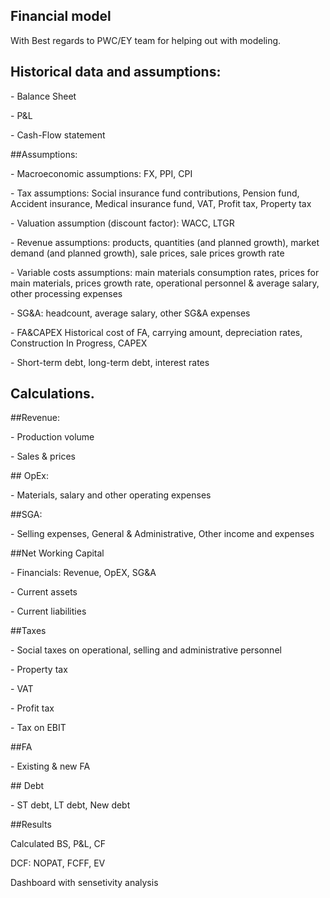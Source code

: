 ## Financial model
With Best regards to PWC/EY team for helping out with modeling. 

## Historical data and assumptions: 
<p>- Balance Sheet<p>
<p>- P&L <p>
<p>- Cash-Flow statement<p>
##Assumptions: 
<p>- Macroeconomic assumptions: FX, PPI, CPI<p>
<p>- Tax assumptions: Social insurance fund contributions, Pension fund, Accident insurance, Medical insurance fund, VAT, Profit tax, Property tax<p>
<p>- Valuation assumption (discount factor): WACC, LTGR<p>
<p>- Revenue assumptions: products, quantities (and planned growth), market demand (and planned growth), sale prices, sale prices growth rate<p>
<p>- Variable costs assumptions: main materials consumption rates, prices for main materials, prices growth rate, operational personnel & average salary, other processing expenses<p>
<p>- SG&A: headcount, average salary, other SG&A expenses <p>
<p>- FA&CAPEX Historical cost of FA, carrying amount, depreciation rates, Construction In Progress, CAPEX<p>
<p>- Short-term debt, long-term debt, interest rates<p>

## Calculations.

##Revenue:
<p>- Production volume <p>
<p>- Sales & prices<p>
## OpEx:
<p>- Materials, salary and other operating expenses<p>
##SGA:
<P>- Selling expenses, General & Administrative, Other income and expenses<p>
##Net Working Capital
<p>- Financials: Revenue, OpEX, SG&A<p>
<p>- Current assets<p>
<p>- Current liabilities<p>
##Taxes
<p>- Social taxes on operational, selling and administrative personnel<p>
<p>- Property tax<p>
<p>- VAT<p>
<p>- Profit tax<p>
<p>- Tax on EBIT<p>
##FA
<p> - Existing & new FA <p>
## Debt 
<p> - ST debt, LT debt, New debt<p>
##Results 
<p> Calculated BS, P&L, CF<p>
<p> DCF: NOPAT, FCFF, EV<p>
<p> Dashboard with sensetivity analysis<p>



